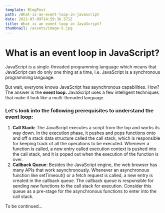 ```yaml
---
template: BlogPost
path: /What-is-an-event-loop-in-javascript
date: 2022-07-09T14:59:36.571Z
title: What is an event loop in JavaScript?
thumbnail: /assets/image-5.jpg
---
```


# What is an event loop in JavaScript?

JavaScript is a single-threaded programming language which means that JavaScript can do only one thing at a time, i.e. JavaScript is a synchronous programming language.

But wait, everyone knows JavaScript has asynchronous capabilities. How? The answer is the **event loop.** JavaScript uses a few intelligent techniques that make it look like a multi-threaded language.

### Let's look into the following prerequisites to understand the event loop:

1. **Call Stack:** The JavaScript executes a script from the top and works its way down. In the execution phase, it pushes and pops functions onto and off a stack data structure called the call stack, which is responsible for keeping track of all the operations to be executed. Whenever a function is called, a new entry called execution context is pushed into the call stack, and it is poped out when the execution of the function is over.
2. **Callback Queue**: Besides the JavaScript engine, the web browser has many APIs that work asynchronously. Whenever an asynchronous function like setTimeout() or a fetch request is called, a new entry is created in the callback queue. The callback queue is responsible for sending new functions to the call stack for execution. Consider this queue as a pre-stage for the asynchronous functions to enter into the call stack.

To be continued...
